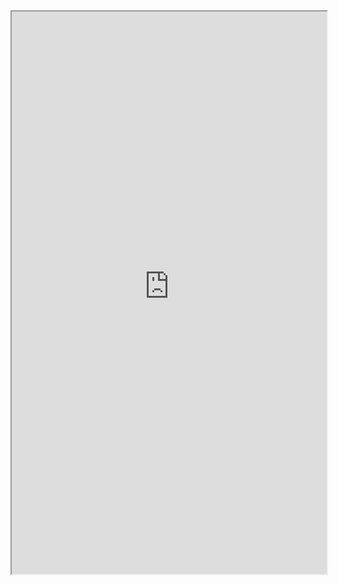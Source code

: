 <iframe
    title="Quantum Pokémon Fight article"
    width="100%"
    height="900"
    src="https://fullstackquantumcomputation.tech/blog/post-quantum-pokemon-fight/">
</iframe>
